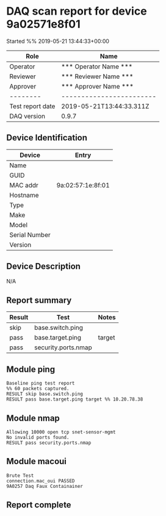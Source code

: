 # DAQ scan report for device 9a02571e8f01
Started %% 2019-05-21 13:44:33+00:00

|  Role  |      Name              |
|--------|------------------------|
|Operator| *** Operator Name *** |
|Reviewer| *** Reviewer Name *** |
|Approver| *** Approver Name *** |
|--------|------------------------|
| Test report date | 2019-05-21T13:44:33.311Z |
| DAQ version      | 0.9.7 |

## Device Identification

| Device        | Entry              |
|---------------|--------------------|
| Name          |  |
| GUID          |  |
| MAC addr      | 9a:02:57:1e:8f:01 |
| Hostname      |  |
| Type          |  |
| Make          |  |
| Model         |  |
| Serial Number |  |
| Version       |  |

## Device Description

N/A

## Report summary

|Result|Test|Notes|
|---|---|---|
|skip|base.switch.ping||
|pass|base.target.ping|target |
|pass|security.ports.nmap||

## Module ping

```
Baseline ping test report
%% 60 packets captured.
RESULT skip base.switch.ping
RESULT pass base.target.ping target %% 10.20.78.38
```

## Module nmap

```
Allowing 10000 open tcp snet-sensor-mgmt
No invalid ports found.
RESULT pass security.ports.nmap
```

## Module macoui

```
Brute Test 
connection.mac_oui PASSED 
9A0257 Daq Faux Containainer 
```

## Report complete

